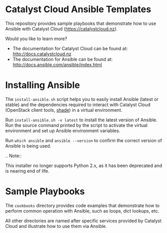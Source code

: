 Catalyst Cloud Ansible Templates
================================

This repository provides sample playbooks that demonstrate how to use Ansible
with Catalyst Cloud (https://catalystcloud.nz).

Would you like to learn more?

 - The documentation for Catalyst Cloud can be found at:
   http://docs.catalystcloud.nz
 - The documentation for Ansible can be found at:
   http://docs.ansible.com/ansible/index.html

Installing Ansible
==================

The `install-ansible.sh` script helps you to easily install Ansible (latest or
stable) and the dependencies required to interact with Catalyst Cloud
(OpenStack client tools, [shade](http://docs.openstack.org/infra/shade/)) in a
virtual environment.

Run `install-ansible.sh -v latest` to install the latest version of Ansible.
Run the source command printed by the script to activate the virtual
environment and set up Ansible environment variables.

Run `which ansible` and `ansible --version` to confirm the correct version of
Ansible is being used.

.. Note::

  This installer no longer supports Python 2.x, as it has been deprecated and is nearing
  end of life.

Sample Playbooks
================

The `cookbooks` directory provides code examples that demonstrate how to
perform common operation with Ansible, such as loops, dict lookups, etc.

All other directories are named after specific services provided by
Catalyst Cloud and illustrate how to use them via Ansible.

